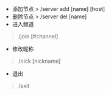 * 添加节点 > /server add [name] [host]
* 删除节点 > /server del [name]
* 进入频道
> /join [#channel]
* 修改昵称
> /nick [nickname]
* 退出
> /exit
